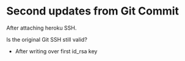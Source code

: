 # Second updates from Git Commit	

After attaching heroku SSH. 

Is the original Git SSH still valid? 

* After writing over first id_rsa key